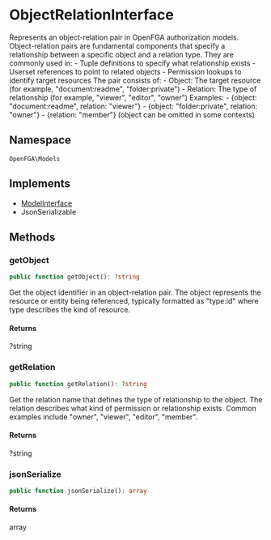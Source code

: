 # ObjectRelationInterface

Represents an object-relation pair in OpenFGA authorization models. Object-relation pairs are fundamental components that specify a relationship between a specific object and a relation type. They are commonly used in: - Tuple definitions to specify what relationship exists - Userset references to point to related objects - Permission lookups to identify target resources The pair consists of: - Object: The target resource (for example, &quot;document:readme&quot;, &quot;folder:private&quot;) - Relation: The type of relationship (for example, &quot;viewer&quot;, &quot;editor&quot;, &quot;owner&quot;) Examples: - {object: &quot;document:readme&quot;, relation: &quot;viewer&quot;} - {object: &quot;folder:private&quot;, relation: &quot;owner&quot;} - {relation: &quot;member&quot;} (object can be omitted in some contexts)

## Namespace
`OpenFGA\Models`

## Implements
* [ModelInterface](Models/ModelInterface.md)
* JsonSerializable



## Methods
### getObject


```php
public function getObject(): ?string
```

Get the object identifier in an object-relation pair. The object represents the resource or entity being referenced, typically formatted as &quot;type:id&quot; where type describes the kind of resource.


#### Returns
?string

### getRelation


```php
public function getRelation(): ?string
```

Get the relation name that defines the type of relationship to the object. The relation describes what kind of permission or relationship exists. Common examples include &quot;owner&quot;, &quot;viewer&quot;, &quot;editor&quot;, &quot;member&quot;.


#### Returns
?string

### jsonSerialize


```php
public function jsonSerialize(): array
```



#### Returns
array

